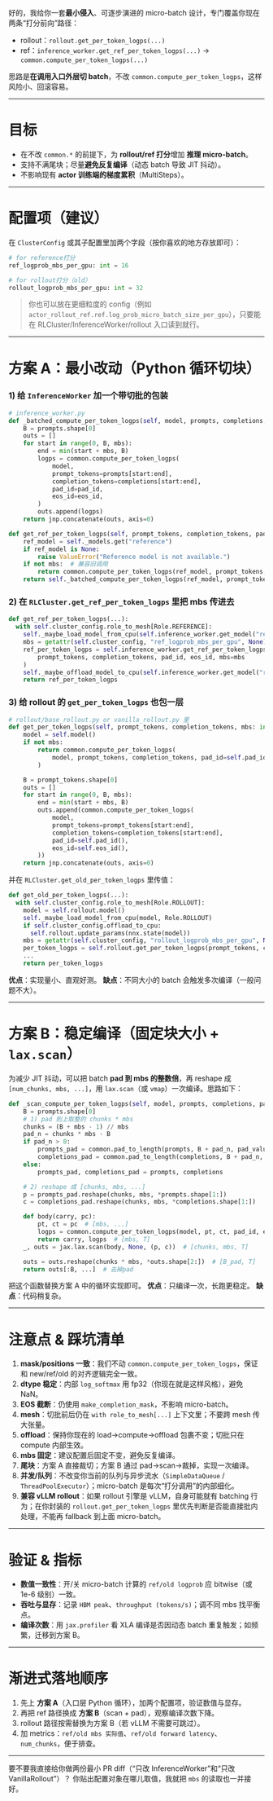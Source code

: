 好的，我给你一套**最小侵入**、可逐步演进的 micro-batch 设计，专门覆盖你现在两条“打分前向”路径：

* rollout：`rollout.get_per_token_logps(...)`
* ref：`inference_worker.get_ref_per_token_logps(...)` → `common.compute_per_token_logps(...)`

思路是**在调用入口外层切 batch**，不改 `common.compute_per_token_logps`，这样风险小、回滚容易。

---

# 目标

* 在不改 `common.*` 的前提下，为 **rollout/ref 打分**增加 **推理 micro-batch**。
* 支持不满尾块；尽量**避免反复编译**（动态 batch 导致 JIT 抖动）。
* 不影响现有 **actor 训练端的梯度累积**（MultiSteps）。

---

# 配置项（建议）

在 `ClusterConfig` 或其子配置里加两个字段（按你喜欢的地方存放即可）：

```python
# for reference打分
ref_logprob_mbs_per_gpu: int = 16

# for rollout打分（old）
rollout_logprob_mbs_per_gpu: int = 32
```

> 你也可以放在更细粒度的 config（例如 `actor_rollout_ref.ref.log_prob_micro_batch_size_per_gpu`），只要能在 RLCluster/InferenceWorker/rollout 入口读到就行。

---

# 方案 A：最小改动（Python 循环切块）

### 1) 给 `InferenceWorker` 加一个带切批的包装

```python
# inference_worker.py
def _batched_compute_per_token_logps(self, model, prompts, completions, pad_id, eos_id, mbs: int):
    B = prompts.shape[0]
    outs = []
    for start in range(0, B, mbs):
        end = min(start + mbs, B)
        logps = common.compute_per_token_logps(
            model,
            prompt_tokens=prompts[start:end],
            completion_tokens=completions[start:end],
            pad_id=pad_id,
            eos_id=eos_id,
        )
        outs.append(logps)
    return jnp.concatenate(outs, axis=0)

def get_ref_per_token_logps(self, prompt_tokens, completion_tokens, pad_id, eos_id, mbs: int | None = None):
    ref_model = self._models.get("reference")
    if ref_model is None:
        raise ValueError("Reference model is not available.")
    if not mbs:  # 兼容旧调用
        return common.compute_per_token_logps(ref_model, prompt_tokens, completion_tokens, pad_id, eos_id)
    return self._batched_compute_per_token_logps(ref_model, prompt_tokens, completion_tokens, pad_id, eos_id, mbs)
```

### 2) 在 `RLCluster.get_ref_per_token_logps` 里把 mbs 传进去

```python
def get_ref_per_token_logps(...):
  with self.cluster_config.role_to_mesh[Role.REFERENCE]:
    self._maybe_load_model_from_cpu(self.inference_worker.get_model("reference"), Role.REFERENCE)
    mbs = getattr(self.cluster_config, "ref_logprob_mbs_per_gpu", None)
    ref_per_token_logps = self.inference_worker.get_ref_per_token_logps(
        prompt_tokens, completion_tokens, pad_id, eos_id, mbs=mbs
    )
    self._maybe_offload_model_to_cpu(self.inference_worker.get_model("reference"), Role.REFERENCE)
    return ref_per_token_logps
```

### 3) 给 rollout 的 `get_per_token_logps` 也包一层

```python
# rollout/base_rollout.py or vanilla_rollout.py 里
def get_per_token_logps(self, prompt_tokens, completion_tokens, mbs: int | None = None):
    model = self.model()
    if not mbs:
        return common.compute_per_token_logps(
            model, prompt_tokens, completion_tokens, pad_id=self.pad_id(), eos_id=self.eos_id()
        )

    B = prompt_tokens.shape[0]
    outs = []
    for start in range(0, B, mbs):
        end = min(start + mbs, B)
        outs.append(common.compute_per_token_logps(
            model,
            prompt_tokens=prompt_tokens[start:end],
            completion_tokens=completion_tokens[start:end],
            pad_id=self.pad_id(),
            eos_id=self.eos_id(),
        ))
    return jnp.concatenate(outs, axis=0)
```

并在 `RLCluster.get_old_per_token_logps` 里传值：

```python
def get_old_per_token_logps(...):
  with self.cluster_config.role_to_mesh[Role.ROLLOUT]:
    model = self.rollout.model()
    self._maybe_load_model_from_cpu(model, Role.ROLLOUT)
    if self.cluster_config.offload_to_cpu:
      self.rollout.update_params(nnx.state(model))
    mbs = getattr(self.cluster_config, "rollout_logprob_mbs_per_gpu", None)
    per_token_logps = self.rollout.get_per_token_logps(prompt_tokens, completion_tokens, mbs=mbs)
    ...
    return per_token_logps
```

**优点**：实现量小、直观好测。
**缺点**：不同大小的 batch 会触发多次编译（一般问题不大）。

---

# 方案 B：稳定编译（固定块大小 + `lax.scan`）

为减少 JIT 抖动，可以把 batch **pad 到 mbs 的整数倍**，再 reshape 成 `[num_chunks, mbs, ...]`，用 `lax.scan`（或 `vmap`）一次编译。思路如下：

```python
def _scan_compute_per_token_logps(self, model, prompts, completions, pad_id, eos_id, mbs: int):
    B = prompts.shape[0]
    # 1) pad 到上取整的 chunks * mbs
    chunks = (B + mbs - 1) // mbs
    pad_n = chunks * mbs - B
    if pad_n > 0:
        prompts_pad = common.pad_to_length(prompts, B + pad_n, pad_value=self._pad_id, left=False, axis=0)
        completions_pad = common.pad_to_length(completions, B + pad_n, pad_value=self._pad_id, left=False, axis=0)
    else:
        prompts_pad, completions_pad = prompts, completions

    # 2) reshape 成 [chunks, mbs, ...]
    p = prompts_pad.reshape(chunks, mbs, *prompts.shape[1:])
    c = completions_pad.reshape(chunks, mbs, *completions.shape[1:])

    def body(carry, pc):
        pt, ct = pc  # [mbs, ...]
        logps = common.compute_per_token_logps(model, pt, ct, pad_id, eos_id)
        return carry, logps  # [mbs, T]
    _, outs = jax.lax.scan(body, None, (p, c))  # [chunks, mbs, T]

    outs = outs.reshape(chunks * mbs, *outs.shape[2:])  # [B_pad, T]
    return outs[:B, ...]  # 去掉pad
```

把这个函数替换方案 A 中的循环实现即可。
**优点**：只编译一次，长跑更稳定。
**缺点**：代码稍复杂。

---

# 注意点 & 踩坑清单

1. **mask/positions 一致**：我们不动 `common.compute_per_token_logps`，保证和 new/ref/old 的对齐逻辑完全一致。
2. **dtype 稳定**：内部 `log_softmax` 用 fp32（你现在就是这样风格），避免 NaN。
3. **EOS 截断**：仍使用 `make_completion_mask`，不影响 micro-batch。
4. **mesh**：切批前后仍在 `with role_to_mesh[...]` 上下文里；不要跨 mesh 传大张量。
5. **offload**：保持你现在的 load→compute→offload 包裹不变；切批只在 compute 内部生效。
6. **mbs 固定**：建议配置后固定不变，避免反复编译。
7. **尾块**：方案 A 直接裁切；方案 B 通过 pad→scan→裁掉，实现一次编译。
8. **并发/队列**：不改变你当前的队列与异步流水（`SimpleDataQueue` / `ThreadPoolExecutor`）；micro-batch 是每次“打分调用”的内部细化。
9. **兼容 vLLM rollout**：如果 rollout 引擎是 vLLM，自身可能就有 batching 行为；在你封装的 `rollout.get_per_token_logps` 里优先判断是否能直接批内处理，不能再 fallback 到上面 micro-batch。

---

# 验证 & 指标

* **数值一致性**：开/关 micro-batch 计算的 `ref/old logprob` 应 bitwise（或 1e-6 级别）一致。
* **吞吐与显存**：记录 `HBM peak`、`throughput (tokens/s)`；调不同 mbs 找平衡点。
* **编译次数**：用 `jax.profiler` 看 XLA 编译是否因动态 batch 重复触发；如频繁，迁移到方案 B。

---

# 渐进式落地顺序

1. 先上 **方案 A**（入口层 Python 循环），加两个配置项，验证数值与显存。
2. 再把 ref 路径换成 **方案 B**（scan + pad），观察编译次数下降。
3. rollout 路径按需替换为方案 B（若 vLLM 不需要可跳过）。
4. 加 metrics：`ref/old mbs 实际值`、`ref/old forward latency`、`num_chunks`，便于排查。

---

要不要我直接给你做两份最小 PR diff（“只改 InferenceWorker”和“只改 VanillaRollout”）？
你贴出配置对象在哪儿取值，我就把 `mbs` 的读取也一并接好。
